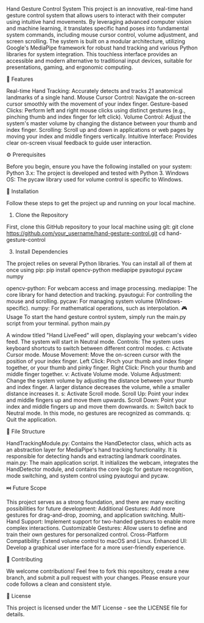 Hand Gesture Control System
This project is an innovative, real-time hand gesture control system that allows users to interact with their computer using intuitive hand movements. By leveraging advanced computer vision and machine learning, it translates specific hand poses into fundamental system commands, including mouse cursor control, volume adjustment, and screen scrolling.
The system is built on a modular architecture, utilizing Google's MediaPipe framework for robust hand tracking and various Python libraries for system integration. This touchless interface provides an accessible and modern alternative to traditional input devices, suitable for presentations, gaming, and ergonomic computing.

🌟 Features

Real-time Hand Tracking: Accurately detects and tracks 21 anatomical landmarks of a single hand.
Mouse Cursor Control: Navigate the on-screen cursor smoothly with the movement of your index finger.
Gesture-based Clicks: Perform left and right mouse clicks using distinct gestures (e.g., pinching thumb and index finger for left click).
Volume Control: Adjust the system's master volume by changing the distance between your thumb and index finger.
Scrolling: Scroll up and down in applications or web pages by moving your index and middle fingers vertically.
Intuitive Interface: Provides clear on-screen visual feedback to guide user interaction.

⚙️ Prerequisites

Before you begin, ensure you have the following installed on your system:
Python 3.x: The project is developed and tested with Python 3.
Windows OS: The pycaw library used for volume control is specific to Windows.

🚀 Installation

Follow these steps to get the project up and running on your local machine.


1. Clone the Repository
   
First, clone this GitHub repository to your local machine using git:
git clone https://github.com/your_username/hand-gesture-control.git
cd hand-gesture-control


3. Install Dependencies

The project relies on several Python libraries. You can install all of them at once using pip:
pip install opencv-python mediapipe pyautogui pycaw numpy


opencv-python: For webcam access and image processing.
mediapipe: The core library for hand detection and tracking.
pyautogui: For controlling the mouse and scrolling.
pycaw: For managing system volume (Windows-specific).
numpy: For mathematical operations, such as interpolation.
🎮 Usage
To start the hand gesture control system, simply run the main.py script from your terminal.
python main.py


A window titled "Hand LiveFeed" will open, displaying your webcam's video feed. The system will start in Neutral mode.
Controls:
The system uses keyboard shortcuts to switch between different control modes.
c: Activate Cursor mode.
Mouse Movement: Move the on-screen cursor with the position of your index finger.
Left Click: Pinch your thumb and index finger together, or your thumb and pinky finger.
Right Click: Pinch your thumb and middle finger together.
v: Activate Volume mode.
Volume Adjustment: Change the system volume by adjusting the distance between your thumb and index finger. A larger distance decreases the volume, while a smaller distance increases it.
s: Activate Scroll mode.
Scroll Up: Point your index and middle fingers up and move them upwards.
Scroll Down: Point your index and middle fingers up and move them downwards.
n: Switch back to Neutral mode. In this mode, no gestures are recognized as commands.
q: Quit the application.

📂 File Structure

HandTrackingModule.py: Contains the HandDetector class, which acts as an abstraction layer for MediaPipe's hand tracking functionality. It is responsible for detecting hands and extracting landmark coordinates.
main.py: The main application script. It initializes the webcam, integrates the HandDetector module, and contains the core logic for gesture recognition, mode switching, and system control using pyautogui and pycaw.

⏭️ Future Scope

This project serves as a strong foundation, and there are many exciting possibilities for future development:
Additional Gestures: Add more gestures for drag-and-drop, zooming, and application switching.
Multi-Hand Support: Implement support for two-handed gestures to enable more complex interactions.
Customizable Gestures: Allow users to define and train their own gestures for personalized control.
Cross-Platform Compatibility: Extend volume control to macOS and Linux.
Enhanced UI: Develop a graphical user interface for a more user-friendly experience.

🤝 Contributing

We welcome contributions! Feel free to fork this repository, create a new branch, and submit a pull request with your changes. Please ensure your code follows a clean and consistent style.

📄 License

This project is licensed under the MIT License - see the LICENSE file for details.
